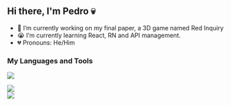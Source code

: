 ## Hi there, I'm Pedro 💀

<!--
**Pauloonada/Pauloonada** is a ✨ _special_ ✨ repository because its `README.md` (this file) appears on your GitHub profile.

Here are some ideas to get you started:

- 🔭 I’m currently working on ...
- 🌱 I’m currently learning ...
- 👯 I’m looking to collaborate on ...
- 🤔 I’m looking for help with ...
- 💬 Ask me about ...
- 📫 How to reach me: ...
- 😄 Pronouns: ...
- ⚡ Fun fact: ...

<img src=https://skillicons.dev/icons?i=     cs, js, html, css, php, py, mysql, godot, arduino, bootstrap, discord, java, ps, pr, react, unity, visualstudio, vscode     &perline=9&theme=dark>
-->

- 🥀 I’m currently working on my final paper, a 3D game named Red Inquiry
- 😭 I’m currently learning React, RN and API management.
- 💔 Pronouns: He/Him

### My Languages and Tools
<p>
  <a href="https://skillicons.dev">
    <img src=https://skillicons.dev/icons?i=html,css,js,ts,bootstrap,php,docker,postgres,mysql,nodejs,react,pug,cs,py,java,arduino,godot,unity,ps,pr,vscode,visualstudio,discord,discordjs&perline=7&theme=dark>
  </a>
</p>

<div>
  <a href="https://discord.com/users/679512231700070411" target="_blank">
    <img src="https://lanyard.cnrad.dev/api/679512231700070411?theme=dark&borderRadius=12px&bg=1A1C1F"> <!-- Discord Presence -->
  </a>
</div>

<div>
  <a href="https://spotify-github-profile.kittinanx.com/api/view?uid=y66zcgc5u35bxhymqke16nr11&redirect=true" target="_blank">
    <img src="https://spotify-github-profile.kittinanx.com/api/view?uid=y66zcgc5u35bxhymqke16nr11&cover_image=true&theme=novatorem&show_offline=true&background_color=000000&interchange=false&bar_color=53b14f&bar_color_cover=true"> <!-- Spotify Presence -->
  </a>
</div>
